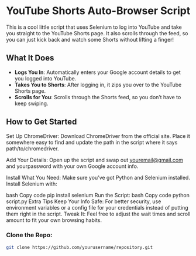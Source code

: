 # YouTube Shorts Auto-Browser Script

This is a cool little script that uses Selenium to log into YouTube and take you straight to the YouTube Shorts page. It also scrolls through the feed, so you can just kick back and watch some Shorts without lifting a finger!

## What It Does

- **Logs You In**: Automatically enters your Google account details to get you logged into YouTube.
- **Takes You to Shorts**: After logging in, it zips you over to the YouTube Shorts page.
- **Scrolls for You**: Scrolls through the Shorts feed, so you don’t have to keep swiping.

## How to Get Started

Set Up ChromeDriver:
Download ChromeDriver from the official site. Place it somewhere easy to find and update the path in the script where it says path/to/chromedriver.

Add Your Details:
Open up the script and swap out youremail@gmail.com and yourpassword with your own Google account info.

Install What You Need:
Make sure you’ve got Python and Selenium installed. Install Selenium with:

bash
Copy code
pip install selenium
Run the Script:
bash
Copy code
python script.py
Extra Tips
Keep Your Info Safe: For better security, use environment variables or a config file for your credentials instead of putting them right in the script.
Tweak It: Feel free to adjust the wait times and scroll amount to fit your own browsing habits.

### Clone the Repo:
```bash
git clone https://github.com/yourusername/repository.git
